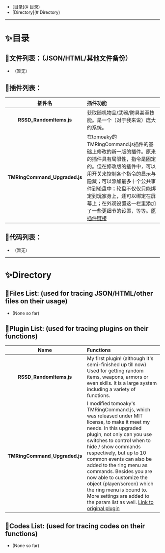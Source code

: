 - [目录](# 目录)
- [Directory](# Directory)
* * *
# :sparkles:目录
## :notebook:文件列表：（JSON/HTML/其他文件备份）
- （暂无）
## :notebook:插件列表：
|插件名|插件功能|
|:----:|:-----|
|**RSSD_RandomItems.js**|获取随机物品/武器/防具甚至技能。是一个（对于我来说）庞大的系统。|
|**TMRingCommand_Upgraded.js**|在tomoaky的TMRingCommand.js插件的基础上修改的新一版的插件。原来的插件具有局限性，指令是固定的。但在修改版的插件中，可以用开关来控制各个指令的显示与隐藏；可以添加最多十个公共事件到轮盘中；轮盘不仅仅只能绑定到玩家身上，还可以绑定在屏幕上；在外观设置这一栏里添加了一些更细节的设置，等等。[原插件链接](https://github.com/munokura/tomoaky-MV-plugins/blob/master/TMRingCommand.js)|
## :notebook:代码列表：
- （暂无）
* * *
# :sparkles:Directory
## :notebook:Files List: (used for tracing JSON/HTML/other files on their usage)
- (None so far)

## :notebook:Plugin List: (used for tracing plugins on their functions)
|Name|Functions|
|:----:|:-----|
|**RSSD_RandomItems.js**|My first plugin! (although It's semi-finished up till now) Used for getting random items, weapons, armors or even skills. It is a large system including a variety of functions.|
|**TMRingCommand_Upgraded.js**|I modified tomoaky's TMRingCommand.js, which was released under MIT license, to make it meet my needs. In this upgraded plugin, not only can you use switches to control when to hide / show commands respectively, but up to 10 common events can also be added to the ring menu as commands. Besides you are now able to customize the object (player/screen) which the ring menu is bound to. More settings are added to the param list as well. [Link to original plugin](https://github.com/munokura/tomoaky-MV-plugins/blob/master/TMRingCommand.js)|

## :notebook:Codes List: (used for tracing codes on their functions)
- (None so far)

<!---
Roseshadows/Roseshadows is a ✨ special ✨ repository because its `README.md` (this file) appears on your GitHub profile.
You can click the Preview link to take a look at your changes.
--->

